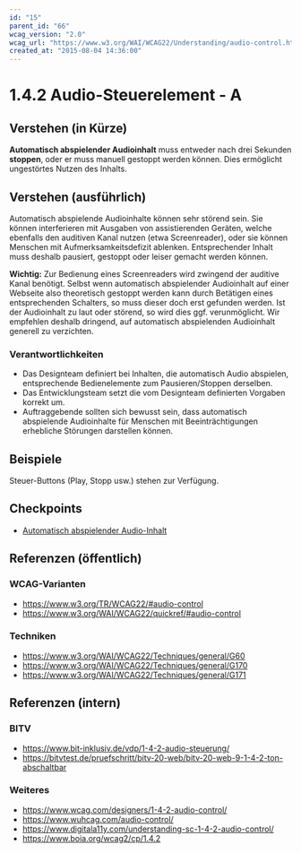 ```yaml
---
id: "15"
parent_id: "66"
wcag_version: "2.0"
wcag_url: "https://www.w3.org/WAI/WCAG22/Understanding/audio-control.html"
created_at: "2015-08-04 14:36:00"
---
```


# 1.4.2 Audio-Steuerelement - A

## Verstehen (in Kürze)

**Automatisch abspielender Audioinhalt** muss entweder nach drei Sekunden **stoppen**, oder er muss manuell gestoppt werden können. Dies ermöglicht ungestörtes Nutzen des Inhalts.

## Verstehen (ausführlich)

Automatisch abspielende Audioinhalte können sehr störend sein. Sie können interferieren mit Ausgaben von assistierenden Geräten, welche ebenfalls den auditiven Kanal nutzen (etwa Screenreader), oder sie können Menschen mit Aufmerksamkeitsdefizit ablenken. Entsprechender Inhalt muss deshalb pausiert, gestoppt oder leiser gemacht werden können.

**Wichtig:** Zur Bedienung eines Screenreaders wird zwingend der auditive Kanal benötigt. Selbst wenn automatisch abspielender Audioinhalt auf einer Webseite also theoretisch gestoppt werden kann durch Betätigen eines entsprechenden Schalters, so muss dieser doch erst gefunden werden. Ist der Audioinhalt zu laut oder störend, so wird dies ggf. verunmöglicht. Wir empfehlen deshalb dringend, auf automatisch abspielenden Audioinhalt generell zu verzichten.

### Verantwortlichkeiten

- Das Designteam definiert bei Inhalten, die automatisch Audio abspielen, entsprechende Bedienelemente zum Pausieren/Stoppen derselben.
- Das Entwicklungsteam setzt die vom Designteam definierten Vorgaben korrekt um.
- Auftraggebende sollten sich bewusst sein, dass automatisch abspielende Audioinhalte für Menschen mit Beeinträchtigungen erhebliche Störungen darstellen können.

## Beispiele

Steuer-Buttons (Play, Stopp usw.) stehen zur Verfügung.

## Checkpoints

- [Automatisch abspielender Audio-Inhalt](automatisch-abspielender-audio-inhalt)

## Referenzen (öffentlich)

### WCAG-Varianten
- <https://www.w3.org/TR/WCAG22/#audio-control>
- <https://www.w3.org/WAI/WCAG22/quickref/#audio-control>

### Techniken
- <https://www.w3.org/WAI/WCAG22/Techniques/general/G60>
- <https://www.w3.org/WAI/WCAG22/Techniques/general/G170>
- <https://www.w3.org/WAI/WCAG22/Techniques/general/G171>

## Referenzen (intern)

### BITV
- <https://www.bit-inklusiv.de/vdp/1-4-2-audio-steuerung/>
- <https://bitvtest.de/pruefschritt/bitv-20-web/bitv-20-web-9-1-4-2-ton-abschaltbar>

### Weiteres
- <https://www.wcag.com/designers/1-4-2-audio-control/>
- <https://www.wuhcag.com/audio-control/>
- <https://www.digitala11y.com/understanding-sc-1-4-2-audio-control/>
- <https://www.boia.org/wcag2/cp/1.4.2>